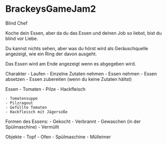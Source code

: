 # BrackeysGameJam2
Blind Chef

Koche dein Essen, aber da du das Essen und deinen Job so liebst, bist du blind vor Liebe.

Du kannst nichts sehen, aber was du hörst wird als Geräuschquelle angezeigt, wie ein Ring der davon ausgeht.

Das Essen wird am Ende angezeigt wenn es abgegeben wird.

Charakter
    - Laufen
    - Einzelne Zutaten nehmen
    - Essen nehmen 
    - Essen absetzen
    - Essen zubereiten (wenn du keine Zutaten hältst)
    
Essen
    - Tomaten
    - Pilze
    - Hackfleisch

    - Tomatensuppe
    - Pilzragout
    - Gefüllte Tomaten
    - Hackfleisch mit Jägersoße
    
Formen des Essens:
    - Gekocht
    - Verbrannt
    - Gewaschen (in der Spülmaschine)
    - Vermüllt
    
Objekte
    - Topf
    - Ofen
    - Spülmaschine
    - Mülleimer
